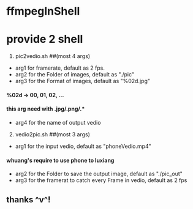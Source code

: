 # ffmpegInShell

# provide 2 shell

1. pic2vedio.sh
 ##(most 4 args)

* arg1 for framerate, default as 2 fps.
* arg2 for the Folder of images, default as "./pic"
* arg3 for the Format of images, default as "%02d.jpg"
 #### %02d -> 00, 01, 02, ...
 #### this arg need with .jpg/.png/.*
* arg4 for the name of output vedio


2. vedio2pic.sh
 ##(most 3 args)

* arg1 for the input vedio, default as "phoneVedio.mp4"
 #### whuang's require to use phone to luxiang
* arg2 for the Folder to save the output image, default as "./pic_out"
* arg3 for the framerat to catch every Frame in vedio, default as 2 fps

## thanks ^v^!
